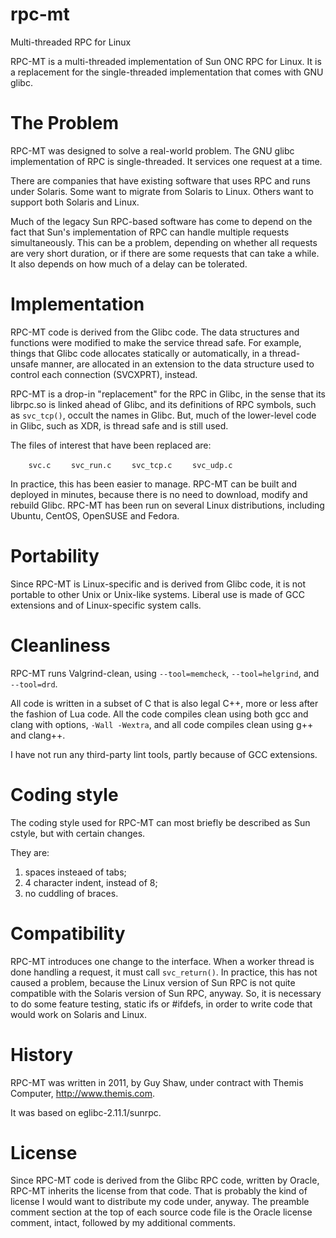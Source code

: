 rpc-mt
======

Multi-threaded RPC for Linux

RPC-MT is a multi-threaded implementation of Sun ONC RPC for Linux.  It is a
replacement for the single-threaded implementation that comes with GNU glibc.

The Problem
===========
RPC-MT was designed to solve a real-world problem.  The GNU glibc
implementation of RPC is single-threaded.  It services one request at a time.

There are companies that have existing software that uses RPC and runs under
Solaris.  Some want to migrate from Solaris to Linux.  Others want to support
both Solaris and Linux.

Much of the legacy Sun RPC-based software has come to depend on the fact
that Sun's implementation of RPC can handle multiple requests simultaneously.
This can be a problem, depending on whether all requests are very short
duration, or if there are some requests that can take a while.  It also
depends on how much of a delay can be tolerated.

Implementation
==============
RPC-MT code is derived from the Glibc code.  The data structures and functions
were modified to make the service thread safe.  For example, things that
Glibc code allocates statically or automatically, in a thread-unsafe manner,
are allocated in an extension to the data structure used to control each
connection (SVCXPRT), instead.

RPC-MT is a drop-in "replacement" for the RPC in Glibc, in the sense that
its librpc.so is linked ahead of Glibc, and its definitions of RPC symbols,
such as `svc_tcp()`, occult the names in Glibc.  But, much of the lower-level
code in Glibc, such as XDR, is thread safe and is still used.

The files of interest that have been replaced are:

`    svc.c`
`    svc_run.c`
`    svc_tcp.c`
`    svc_udp.c`

In practice, this has been easier to manage.  RPC-MT can be built and deployed
in minutes, because there is no need to download, modify and rebuild Glibc.
RPC-MT has been run on several Linux distributions, including Ubuntu, CentOS,
OpenSUSE and Fedora.

Portability
===========
Since RPC-MT is Linux-specific and is derived from Glibc code, it is not
portable to other Unix or Unix-like systems.  Liberal use is made of GCC
extensions and of Linux-specific system calls.

Cleanliness
===========
RPC-MT runs Valgrind-clean, using
`--tool=memcheck`,
`--tool=helgrind`,
and `--tool=drd`.

All code is written in a subset of C that is also
legal C++, more or less after the fashion of Lua code.
All the code compiles clean using both gcc and clang
with options, `-Wall -Wextra`, and all code compiles
clean using g++ and clang++.

I have not run any third-party lint tools,
partly because of GCC extensions.

Coding style
============
The coding style used for RPC-MT can most briefly be described
as Sun cstyle, but with certain changes.

They are:

  1. spaces insteaed of tabs;
  2. 4 character indent, instead of 8;
  3. no cuddling of braces.

Compatibility
=============
RPC-MT introduces one change to the interface.  When a worker thread is done
handling a request, it must call `svc_return()`.  In practice, this has
not caused a problem, because the Linux version of Sun RPC is not quite
compatible with the Solaris version of Sun RPC, anyway.  So, it is necessary
to do some feature testing, static ifs or #ifdefs, in order to write
code that would work on Solaris and Linux.

History
=======
RPC-MT was written in 2011, by Guy Shaw, under contract
with Themis Computer, http://www.themis.com.

It was based on eglibc-2.11.1/sunrpc.

License
=======
Since RPC-MT code is derived from the Glibc RPC code, written by Oracle,
RPC-MT inherits the license from that code.  That is probably the kind of
license I would want to distribute my code under, anyway.  The preamble
comment section at the top of each source code file is the Oracle license
comment, intact, followed by my additional comments.

